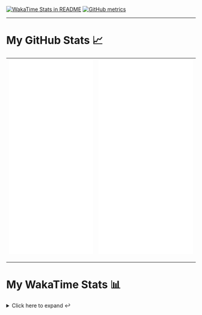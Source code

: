 [![WakaTime Stats in README](https://github.com/LOsioChico/LOsioChico/actions/workflows/waka.yml/badge.svg)](https://github.com/LOsioChico/LOsioChico/actions/workflows/waka.yml) [![GitHub metrics](https://github.com/LOsioChico/LOsioChico/actions/workflows/metrics.yml/badge.svg)](https://github.com/LOsioChico/LOsioChico/actions/workflows/metrics.yml)

---

# My GitHub Stats 📈

| ![](./assets/metrics.svg) | ![](./assets/metrics2.svg) |
| ------------------------- | -------------------------- |

---

# My WakaTime Stats 📊

<details>
<summary>Click here to expand ↩️</summary>
<br>

<!--START_SECTION:waka-->
![Code Time](http://img.shields.io/badge/Code%20Time-2%2C234%20hrs%2028%20mins-blue)

![Lines of code](https://img.shields.io/badge/From%20Hello%20World%20I%27ve%20Written-426.5%20thousand%20lines%20of%20code-blue)

**🐱 My GitHub Data** 

> 📦 699.2 kB Used in GitHub's Storage 
 > 
> 🚫 Not Opted to Hire
 > 
> 📜 29 Public Repositories 
 > 
> 🔑 34 Private Repositories 
 > 
**I'm a Night 🦉** 

```text
🌞 Morning                627 commits         ███░░░░░░░░░░░░░░░░░░░░░░   13.83 % 
🌆 Daytime                1429 commits        ████████░░░░░░░░░░░░░░░░░   31.53 % 
🌃 Evening                1568 commits        █████████░░░░░░░░░░░░░░░░   34.60 % 
🌙 Night                  908 commits         █████░░░░░░░░░░░░░░░░░░░░   20.04 % 
```
📅 **I'm Most Productive on Thursday** 

```text
Monday                   628 commits         ███░░░░░░░░░░░░░░░░░░░░░░   13.86 % 
Tuesday                  691 commits         ████░░░░░░░░░░░░░░░░░░░░░   15.25 % 
Wednesday                515 commits         ███░░░░░░░░░░░░░░░░░░░░░░   11.36 % 
Thursday                 834 commits         █████░░░░░░░░░░░░░░░░░░░░   18.40 % 
Friday                   696 commits         ████░░░░░░░░░░░░░░░░░░░░░   15.36 % 
Saturday                 750 commits         ████░░░░░░░░░░░░░░░░░░░░░   16.55 % 
Sunday                   418 commits         ██░░░░░░░░░░░░░░░░░░░░░░░   09.22 % 
```


📊 **This Week I Spent My Time On** 

```text
💬 Programming Languages: 
Astro                    5 hrs 8 mins        ██████░░░░░░░░░░░░░░░░░░░   25.50 % 
TypeScript               4 hrs 33 mins       ██████░░░░░░░░░░░░░░░░░░░   22.60 % 
Markdown                 2 hrs 49 mins       ███░░░░░░░░░░░░░░░░░░░░░░   13.99 % 
JSON                     2 hrs 10 mins       ███░░░░░░░░░░░░░░░░░░░░░░   10.75 % 
YAML                     2 hrs 5 mins        ███░░░░░░░░░░░░░░░░░░░░░░   10.32 % 
```

**I Mostly Code in TypeScript** 

```text
TypeScript               33 repos            ████████████░░░░░░░░░░░░░   49.25 % 
Scala                    9 repos             ███░░░░░░░░░░░░░░░░░░░░░░   13.43 % 
JavaScript               7 repos             ███░░░░░░░░░░░░░░░░░░░░░░   10.45 % 
CSS                      5 repos             ██░░░░░░░░░░░░░░░░░░░░░░░   07.46 % 
Astro                    4 repos             █░░░░░░░░░░░░░░░░░░░░░░░░   05.97 % 
```




 Last Updated on 12/06/2025 01:11:56 UTC
<!--END_SECTION:waka-->

## </details>
